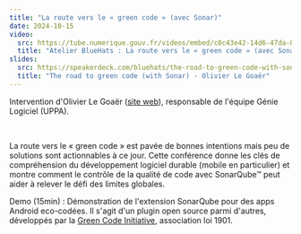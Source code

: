 ```yaml
---
title: "La route vers le « green code » (avec Sonar)"
date: 2024-10-15
video:
  src: https://tube.numerique.gouv.fr/videos/embed/c0c43e42-14d6-47da-83d3-ed67922d8409
  title: "Atelier BlueHats : La route vers le « green code » (avec Sonar)"
slides:
  src: https://speakerdeck.com/bluehats/the-road-to-green-code-with-sonar
  title: "The road to green code (with Sonar) - Olivier Le Goaër"
---
```


Intervention d'Olivier Le Goaër ([site web](https://olegoaer.perso.univ-pau.fr)), responsable de l'équipe Génie Logiciel (UPPA).

<br/>

La route vers le « green code » est pavée de bonnes intentions mais peu de solutions sont actionnables à ce jour. Cette conférence donne les clés de compréhension du développement logiciel durable (mobile en particulier) et montre comment le contrôle de la qualité de code avec SonarQube™ peut aider à relever le défi des limites globales.

Demo (15min) : Démonstration de l'extension SonarQube pour des apps Android eco-codées. Il s'agit d'un plugin open source parmi d'autres, développés par la [Green Code Initiative](https://www.linkedin.com/company/green-code-initiative/), association loi 1901.
